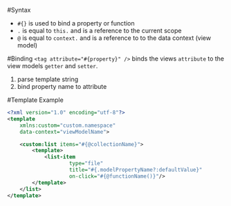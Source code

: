 #Syntax
* `#{}` is used to bind a property or function 
* `.` is equal to `this.` and is a reference to the current scope
* `@` is equal to `context.` and is a reference to to the data context (view model)

#Binding
`<tag attribute="#{property}" />` binds the views `attribute` to the view models `getter` and `setter`.

1. parse template string
2. bind property name to attribute
 
#Template Example
```xml
<?xml version="1.0" encoding="utf-8"?>
<template
    xmlns:custom="custom.namespace"
    data-context="viewModelName">

    <custom:list items="#{@collectionName}">
        <template>
            <list-item
                    type="file"
                    title="#{.modelPropertyName?:defaultValue}"
                    on-click="#{@functionName()}"/>
        </template>
    </list>
</template>
```
